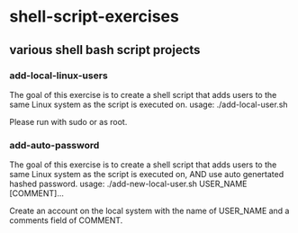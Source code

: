 # shell-script-exercises
## various shell bash script projects

### add-local-linux-users
The goal of this exercise is to create a shell script that adds users to the same Linux system as the
script is executed on.
usage: ./add-local-user.sh

Please run with sudo or as root.

### add-auto-password
The goal of this exercise is to create a shell script that adds users to the same Linux system as the
script is executed on, AND use auto genertated hashed password.
usage: ./add-new-local-user.sh USER_NAME [COMMENT]...

Create an account on the local system with the name of USER_NAME and a comments field of COMMENT.

